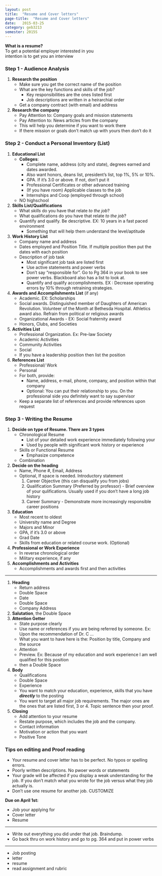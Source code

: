 ```yaml
---
layout: post
title:  "Resume and Cover letters"
page-title:  "Resume and Cover letters"
date:   2015-03-25
category: geb3213
semester: 2015S
---
```



<p><strong>What is a resume?</strong> <br>
To get a potential employer interested in you <br>
intention is to get you an interview</p>

<h3 id="step-1-audience-analysis">Step 1 - Audience Analysis</h3>
<ol>
<li><strong>Research the position</strong> <br>
<ul><li>Make sure you get the correct name of the position</li>
<li>What are the key functions and skills of the job? <br>
<ul><li>Key responsibilities are the ones listed first</li>
<li>Job descriptions are written in a heirarchial order</li></ul></li>
<li>Get a company contract (with email) and address</li></ul></li>
<li><strong>Research the company</strong>  <br>
<ul><li>Pay Attention to: Company goals and mission statements</li>
<li>Pay Attention to: News articles from the company</li>
<li>This will help you determine if you want to work there</li>
<li>If there mission or goals don’t match up with yours then don’t do it</li></ul></li>
</ol>

<h3 id="step-2-conduct-a-personal-inventory-list">Step 2 - Conduct a Personal Inventory (List)</h3>
<ol>
<li><strong>Educational List</strong> <br>
<ul><li><strong>Colleges</strong>:  <br>
<ul><li>Complete name, address (city and state), degrees earned and dates awarded. </li>
<li>Also want honors, deans list, president’s list, top 1%, 5% or 10%.</li>
<li>GPA. If it’s 3.0 or above. If not, don’t put it</li>
<li>Professional Certificates or other advanced training</li>
<li>(If you have room) Applicable classes to the job</li>
<li>Internships and Coop (employed through school)</li></ul></li>
<li>NO highschool</li></ul></li>
<li><strong>Skills List/Qualifications</strong> <br>
<ul><li>What <em>skills</em> do you have that relate <em>to the job</em>?</li>
<li>What qualifications do you have that relate <em>to the job</em>?</li>
<li>Quantify and qualify. Be descriptive. EX: 10 years in a fast paced environment <br>
<ul><li>Something that will help them understand the level/aptitude </li></ul></li></ul></li>
<li><strong>Work History List</strong> <br>
<ul><li>Company name and address</li>
<li>Dates employed and Position Title. If multiple position then put the dates with each position</li>
<li>Description of job task <br>
<ul><li>Most significant job task are listed first</li>
<li>Use active statements and power verbs</li>
<li>Don’t say “responsible for”. Go to Pg 364 in your book to see power verbs. Blackboard also has a list to look at.</li>
<li>Quantify and qualify accomplishments. EX : Decrease operating errors by 10% through retraining strategies.</li></ul></li></ul></li>
<li><strong>Awards and Accomplishments List</strong> (if any) <br>
<ul><li>Academic. EX: Scholarships</li>
<li>Social awards. Distinguished member of Daughters of American Revolution. Volunteer of the Month at Bethesda Hospital. Athletics award also. Refrain from political or religious awards</li>
<li>Organizational Awards - EX: Social fraternity award</li>
<li>Honors, Clubs, and Societies</li></ul></li>
<li><strong>Activities List</strong> <br>
<ul><li>Professional Organization. Ex: Pre-law Society </li>
<li>Academic Activities</li>
<li>Community Activities</li>
<li>Social</li>
<li>If you have a leadership position then list the position </li></ul></li>
<li><strong>References List</strong> <br>
<ul><li>Professional/ Work</li>
<li>Personal</li>
<li>For both, provide: <br>
<ul><li>Name, address, e-mail, phone, company, and position within that company</li>
<li>Optional: You can put their relationship to you. On the professional side you definitely want to say supervisor</li></ul></li>
<li>Keep a separate list of references and provide references upon request</li></ul></li>
</ol>

<h3 id="step-3-writing-the-resume">Step 3 - Writing the Resume</h3>

<ol>
<li><strong>Decide on type of Resume. There are 3 types</strong> <br>
<ul><li>Chronological Resume <br>
<ul><li>List of your detailed work experience immediately following your </li>
<li>Used by people with significant work history or experience</li></ul></li>
<li>Skills or Functional Resume <br>
<ul><li>Emphasize competence </li></ul></li>
<li>Combination</li></ul></li>
<li><strong>Decide on the heading</strong> <br>
<ul><li>Name, Phone #, Email, Address</li>
<li>Optional, If space is needed. Introductory statement <br>
<ol><li>Career Objective (this can disqualify you from jobs)</li>
<li>Qualification Summary (Preferred by professor) - Brief overview of your qulifications. Usually used if you don’t have a long job history</li>
<li>Career Summary - Demonstrate more increasingly responsible career positions </li></ol></li></ul></li>
<li><strong>Education</strong>  <br>
<ul><li>Most recent to oldest</li>
<li>University name and Degree</li>
<li>Majors and Minor</li>
<li>GPA, if it’s 3.0 or above</li>
<li>Grad Date </li>
<li>Skills from education or related course work. (Optional)</li></ul></li>
<li><strong>Professional or Work Experience</strong>  <br>
<ul><li>In reverse chronological order</li>
<li>Military experience, if any</li></ul></li>
<li><strong>Accomplishments and Activities</strong> <br>
<ul><li>Accomplishments and awards first and then activities</li></ul></li>
</ol>

<hr>

<ol>
<li><strong>Heading</strong> <br>
<ul><li>Return address</li>
<li>Double Space</li>
<li>Date</li>
<li>Double Space</li>
<li>Company Address</li></ul></li>
<li><strong>Salutation</strong>, the Double Space</li>
<li><strong>Attention Getter</strong> <br>
<ul><li>State purpose clearly</li>
<li>Use name or references if you are being referred by someone. Ex: Upon the recommendation of Dr. C … </li>
<li>What you want to have here is  the: Position by title, Company and the source</li>
<li>Attention</li>
<li>Preview. Ex: Because of my education and work experience  I am well qualified for this position</li>
<li>then a Double Space</li></ul></li>
<li><strong>Body</strong> <br>
<ul><li>Qualifications</li>
<li>Double Space</li>
<li>Experience  </li>
<li>You want to match your education, experience, skills that you have <strong><em>directly</em></strong> to the posting </li>
<li>You want to target all major job requirements. The major ones are the ones that are listed first, 3 or 4. Topic sentence then your proof.</li></ul></li>
<li><strong>Closing</strong>  <br>
<ul><li>Add attention to your resume</li>
<li>Restate purpose, which includes the job and the company.</li>
<li>Contact information</li>
<li>Motivation or action that you want</li>
<li>Positive Tone</li></ul></li>
</ol>

<h3 id="tips-on-editing-and-proof-reading">Tips on editing and Proof reading</h3>

<ul>
<li>Your resume and cover letter has to be perfect. No typos or spelling errors.</li>
<li>Poorly written descriptions. No pwoer words or statements</li>
<li>Your grade will be affected if you display a weak understanding for the job. If you don’t match what you wrote for the job versus what they job actually is.</li>
<li>Don’t use one resume for another job. CUSTOMIZE</li>
</ul>

**Due on April 1st:**

*   Job your applying for
*   Cover letter
*   Resume
* * *
- Write out everything you did under that job. Braindump.
- Go back thru on work history and go to pg. 364 and put in power verbs

* * *

*   Job posting
*   letter
*   resume
*   read assignment and rubric
